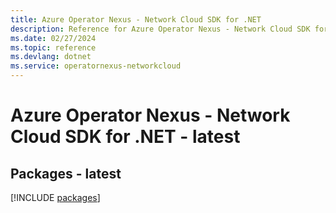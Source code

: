 ```yaml
---
title: Azure Operator Nexus - Network Cloud SDK for .NET
description: Reference for Azure Operator Nexus - Network Cloud SDK for .NET
ms.date: 02/27/2024
ms.topic: reference
ms.devlang: dotnet
ms.service: operatornexus-networkcloud
---
```

# Azure Operator Nexus - Network Cloud SDK for .NET - latest
## Packages - latest
[!INCLUDE [packages](operator-nexus---network-cloud-index.md)]